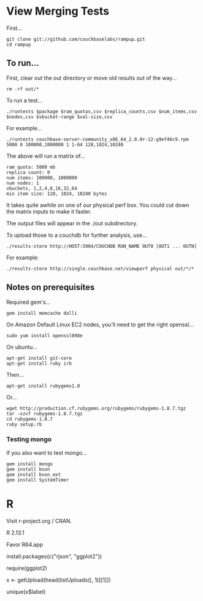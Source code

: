 # View Merging Tests

First...

    git clone git://github.com/couchbaselabs/rampup.git
    cd rampup

## To run...

First, clear out the out directory or move old results out of the way...

    rm -rf out/*

To run a test...

    ./runtests $package $ram_quotas,csv $replica_counts,csv $num_items,csv $nodes,csv $vbucket-range $val-size,csv

For example...

    ./runtests couchbase-server-community_x86_64_2.0.0r-12-g9ef46c9.rpm 5000 0 100000,1000000 1 1-64 128,1024,10240

The above will run a matrix of...

    ram quota: 5000 mb
    replica count: 0
    num items: 100000, 1000000
    num nodes: 1
    vbuckets, 1,2,4,8,16,32,64
    min item size: 128, 1024, 10240 bytes

It takes quite awhile on one of our physical perf box. You could cut
down the matrix inputs to make it faster.

The output files will appear in the ./out subdirectory.

To upload those to a couchdb for further analysis, use...

    ./results-store http://HOST:5984/COUCHDB RUN_NAME OUT0 [OUT1 ... OUTN]

For example:

    ./results-store http://single.couchbase.net/viewperf physical out/*/*

## Notes on prerequisites

Required gem's...

    gem install memcache dalli

On Amazon Default Linux EC2 nodes, you'll need to get the right openssl...

    sudo yum install openssl098e

On ubuntu...

    apt-get install git-core
    apt-get install ruby irb

Then...

    apt-get install rubygems1.8

Or...

    wget http://production.cf.rubygems.org/rubygems/rubygems-1.8.7.tgz
    tar -xzvf rubygems-1.8.7.tgz
    cd rubygems-1.8.7
    ruby setup.rb

### Testing mongo

If you also want to test mongo...

    gem install mongo
    gem install bson
    gem install bson_ext
    gem install SystemTimer

# R

Visit r-project.org / CRAN.

R 2.13.1

Favor R64.app

install.packages(c("rjson", "ggplot2"))

require(ggplot2)

x <- getUpload(head(listUploads(), 1)[[1]])

unique(x$label)

